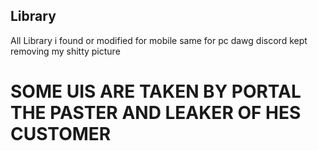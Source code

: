 ## Library
All Library i found or modified for mobile same for pc
dawg discord kept removing my shitty picture

# SOME UIS ARE TAKEN BY PORTAL THE PASTER AND LEAKER OF HES CUSTOMER
